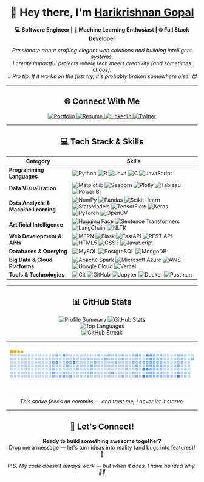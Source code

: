 <h1 align="center">👋 Hey there, I'm <a href="https://github.com/hk151109">Harikrishnan Gopal</a></h1>

<p align="center">
  <strong>💻 Software Engineer | 🤖 Machine Learning Enthusiast | 🌐 Full Stack Developer</strong>
</p>

<p align="center">
  <em>Passionate about crafting elegant web solutions and building intelligent systems.<br>
  I create impactful projects where tech meets creativity (and sometimes chaos).<br>
  💡 Pro tip: If it works on the first try, it's probably broken somewhere else. 😎</em>
</p>

---

<h2 align="center">🌐 Connect With Me</h2>

<p align="center">
  <a href="https://harikrishnan.tech">
    <img src="https://img.shields.io/badge/Portfolio-FF5722?style=for-the-badge&logo=todoist&logoColor=white" alt="Portfolio" />
  </a>
  <a href="https://resume.harikrishnan.tech">
    <img src="https://img.shields.io/badge/Resume-4285F4?style=for-the-badge&logo=googledocs&logoColor=white" alt="Resume" />
  </a>
  <a href="https://www.linkedin.com/in/harikrishnangopal/">
    <img src="https://img.shields.io/badge/LinkedIn-0A66C2?style=for-the-badge&logo=linkedin&logoColor=white" alt="LinkedIn" />
  </a>
  <a href="https://x.com/HGopal27558">
    <img src="https://img.shields.io/badge/Twitter-1DA1F2?style=for-the-badge&logo=twitter&logoColor=white" alt="Twitter" />
  </a>
</p>

---

<h2 align="center">💻 Tech Stack & Skills</h2>

| Category | Skills |
|----------|--------|
| **Programming Languages** | ![Python](https://img.shields.io/badge/Python-3776ab?style=for-the-badge&logo=python&logoColor=white) ![R](https://img.shields.io/badge/R-276DC3?style=for-the-badge&logo=r&logoColor=white) ![Java](https://img.shields.io/badge/Java-007396?style=for-the-badge&logo=java&logoColor=white) ![C](https://img.shields.io/badge/C-A8B9CC?style=for-the-badge&logo=c&logoColor=white) ![JavaScript](https://img.shields.io/badge/JavaScript-F7DF1E?style=for-the-badge&logo=javascript&logoColor=black) |
| **Data Visualization** | ![Matplotlib](https://img.shields.io/badge/Matplotlib-013243?style=for-the-badge&logo=matplotlib&logoColor=white) ![Seaborn](https://img.shields.io/badge/Seaborn-4B8BBE?style=for-the-badge&logo=python&logoColor=white) ![Plotly](https://img.shields.io/badge/Plotly-3F4F75?style=for-the-badge&logo=plotly&logoColor=white) ![Tableau](https://img.shields.io/badge/Tableau-E97627?style=for-the-badge&logo=tableau&logoColor=white) ![Power BI](https://img.shields.io/badge/Power_BI-F2C811?style=for-the-badge&logo=powerbi&logoColor=black) |
| **Data Analysis & Machine Learning** | ![NumPy](https://img.shields.io/badge/Numpy-013243?style=for-the-badge&logo=numpy&logoColor=white) ![Pandas](https://img.shields.io/badge/Pandas-150458?style=for-the-badge&logo=pandas&logoColor=white) ![Scikit-learn](https://img.shields.io/badge/Scikit--learn-F7931E?style=for-the-badge&logo=scikit-learn&logoColor=white) ![StatsModels](https://img.shields.io/badge/StatsModels-333333?style=for-the-badge&logo=python&logoColor=white) ![TensorFlow](https://img.shields.io/badge/TensorFlow-FF6F00?style=for-the-badge&logo=tensorflow&logoColor=white) ![Keras](https://img.shields.io/badge/Keras-D00000?style=for-the-badge&logo=keras&logoColor=white) ![PyTorch](https://img.shields.io/badge/PyTorch-EE4C2C?style=for-the-badge&logo=pytorch&logoColor=white) ![OpenCV](https://img.shields.io/badge/OpenCV-5C3EE8?style=for-the-badge&logo=opencv&logoColor=white) |
| **Artificial Intelligence** | ![Hugging Face](https://img.shields.io/badge/Hugging%20Face-FFD21E?style=for-the-badge&logo=huggingface&logoColor=black) ![Sentence Transformers](https://img.shields.io/badge/Sentence%20Transformer-0A66C2?style=for-the-badge&logo=python&logoColor=white) ![LangChain](https://img.shields.io/badge/LangChain-0E76A8?style=for-the-badge&logo=python&logoColor=white) ![NLTK](https://img.shields.io/badge/NLTK-154360?style=for-the-badge&logo=python&logoColor=white) |
| **Web Development & APIs** | ![MERN](https://img.shields.io/badge/MERN-3FA037?style=for-the-badge&logo=mern&logoColor=white) ![Flask](https://img.shields.io/badge/Flask-000000?style=for-the-badge&logo=flask&logoColor=white) ![FastAPI](https://img.shields.io/badge/FastAPI-009688?style=for-the-badge&logo=fastapi&logoColor=white) ![REST API](https://img.shields.io/badge/REST-02569B?style=for-the-badge&logo=api&logoColor=white) ![HTML5](https://img.shields.io/badge/HTML5-E34F26?style=for-the-badge&logo=html5&logoColor=white) ![CSS3](https://img.shields.io/badge/CSS3-1572B6?style=for-the-badge&logo=css3&logoColor=white) ![JavaScript](https://img.shields.io/badge/JavaScript-F7DF1E?style=for-the-badge&logo=javascript&logoColor=black) |
| **Databases & Querying** | ![MySQL](https://img.shields.io/badge/MySQL-4479A1?style=for-the-badge&logo=mysql&logoColor=white) ![PostgreSQL](https://img.shields.io/badge/PostgreSQL-316192?style=for-the-badge&logo=postgresql&logoColor=white) ![MongoDB](https://img.shields.io/badge/MongoDB-47A248?style=for-the-badge&logo=mongodb&logoColor=white) |
| **Big Data & Cloud Platforms** | ![Apache Spark](https://img.shields.io/badge/Apache%20Spark-E25A1C?style=for-the-badge&logo=apachespark&logoColor=white) ![Microsoft Azure](https://img.shields.io/badge/Azure-0078D4?style=for-the-badge&logo=microsoftazure&logoColor=white) ![AWS](https://img.shields.io/badge/Amazon%20AWS-FF9900?style=for-the-badge&logo=amazonaws&logoColor=white) ![Google Cloud](https://img.shields.io/badge/Google%20Cloud-4285F4?style=for-the-badge&logo=googlecloud&logoColor=white) ![Vercel](https://img.shields.io/badge/Vercel-000000?style=for-the-badge&logo=vercel&logoColor=white) |
| **Tools & Technologies** | ![Git](https://img.shields.io/badge/Git-F05032?style=for-the-badge&logo=git&logoColor=white) ![GitHub](https://img.shields.io/badge/GitHub-181717?style=for-the-badge&logo=github&logoColor=white) ![Jupyter](https://img.shields.io/badge/Jupyter-F37626?style=for-the-badge&logo=jupyter&logoColor=white) ![Docker](https://img.shields.io/badge/Docker-2496ED?style=for-the-badge&logo=docker&logoColor=white) ![Postman](https://img.shields.io/badge/Postman-FF6C37?style=for-the-badge&logo=postman&logoColor=white) |


---

<h2 align="center">📊 GitHub Stats</h2>

<div align="center">
  <img src="http://github-profile-summary-cards.vercel.app/api/cards/profile-details?username=hk151109&theme=cobalt" alt="Profile Summary" />
    <img src="http://github-profile-summary-cards.vercel.app/api/cards/stats?username=hk151109&theme=cobalt" alt="GitHub Stats" />
</div>

<div align="center">
  <img src="https://github-readme-stats.vercel.app/api/top-langs/?username=hk151109&theme=radical&hide_border=true&layout=compact" alt="Top Languages" />
</div>

<div align="center">
  <img src="https://github-readme-streak-stats.herokuapp.com/?user=hk151109&theme=radical&hide_border=true" alt="GitHub Streak" />
</div>

---

<div align="center">
  <img src="https://raw.githubusercontent.com/hk151109/hk151109/output/ocean.gif" alt="GitHub Snake Animation" />
</div>

<p align="center">
  <em>This snake feeds on commits — and trust me, I never let it starve.</em>
</p>

---

<h2 align="center">🚀 Let's Connect!</h2>

<div align="center">
  <strong>Ready to build something awesome together?</strong><br>
  Drop me a message — let's turn ideas into reality (and bugs into features)! 🌟
</div>

<p align="center">
  <em>P.S. My code doesn't always work — but when it does, I have no idea why. 🤷‍♂️</em>
</p>
